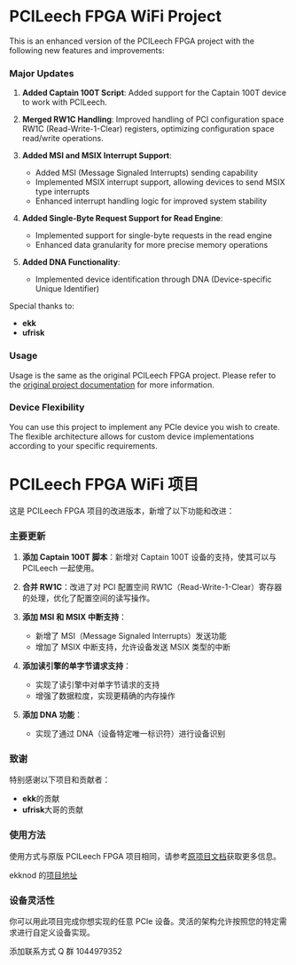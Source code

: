 # PCILeech FPGA WiFi Project

This is an enhanced version of the PCILeech FPGA project with the following new features and improvements:

### Major Updates

1. **Added Captain 100T Script**: Added support for the Captain 100T device to work with PCILeech.
2. **Merged RW1C Handling**: Improved handling of PCI configuration space RW1C (Read-Write-1-Clear) registers, optimizing configuration space read/write operations.

3. **Added MSI and MSIX Interrupt Support**:

   - Added MSI (Message Signaled Interrupts) sending capability
   - Implemented MSIX interrupt support, allowing devices to send MSIX type interrupts
   - Enhanced interrupt handling logic for improved system stability

4. **Added Single-Byte Request Support for Read Engine**:

   - Implemented support for single-byte requests in the read engine
   - Enhanced data granularity for more precise memory operations

5. **Added DNA Functionality**:
   - Implemented device identification through DNA (Device-specific Unique Identifier)

Special thanks to:

- **ekk**
- **ufrisk**

### Usage

Usage is the same as the original PCILeech FPGA project. Please refer to the [original project documentation](https://github.com/ufrisk/pcileech-fpga) for more information.

### Device Flexibility

You can use this project to implement any PCIe device you wish to create. The flexible architecture allows for custom device implementations according to your specific requirements.

# PCILeech FPGA WiFi 项目

这是 PCILeech FPGA 项目的改进版本，新增了以下功能和改进：

### 主要更新

1. **添加 Captain 100T 脚本**：新增对 Captain 100T 设备的支持，使其可以与 PCILeech 一起使用。
2. **合并 RW1C**：改进了对 PCI 配置空间 RW1C（Read-Write-1-Clear）寄存器的处理，优化了配置空间的读写操作。

3. **添加 MSI 和 MSIX 中断支持**：

   - 新增了 MSI（Message Signaled Interrupts）发送功能
   - 增加了 MSIX 中断支持，允许设备发送 MSIX 类型的中断

4. **添加读引擎的单字节请求支持**：

   - 实现了读引擎中对单字节请求的支持
   - 增强了数据粒度，实现更精确的内存操作

5. **添加 DNA 功能**：
   - 实现了通过 DNA（设备特定唯一标识符）进行设备识别

### 致谢

特别感谢以下项目和贡献者：

- **ekk**的贡献
- **ufrisk**大哥的贡献

### 使用方法

使用方式与原版 PCILeech FPGA 项目相同，请参考[原项目文档](https://github.com/ufrisk/pcileech-fpga)获取更多信息。

ekknod 的[项目地址](https://github.com/ekknod/pcileech-wifi)

### 设备灵活性

你可以用此项目完成你想实现的任意 PCIe 设备。灵活的架构允许按照您的特定需求进行自定义设备实现。

添加联系方式 Q 群 1044979352
